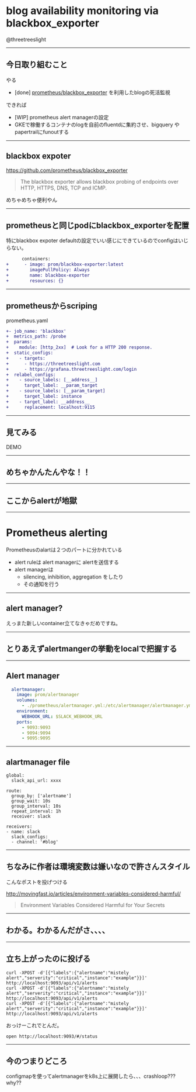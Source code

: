 # blog availability monitoring via blackbox_exporter

@threetreeslight

---

## 今日取り組むこと

やる
- [done] [prometheus/blackbox_exporter](https://github.com/prometheus/blackbox_exporter) を利用したblogの死活監視

できれば
- [WIP] prometheus alert managerの設定
- GKEで稼働するコンテナのlogを自前のfluentdに集約させ、bigquery や papertrailにfunoutする

---

## blackbox expoter

https://github.com/prometheus/blackbox_exporter
> The blackbox exporter allows blackbox probing of endpoints over HTTP, HTTPS, DNS, TCP and ICMP.

めちゃめちゃ便利やん

---

## prometheusと同じpodにblackbox_exporterを配置

特にblackbox expoter defaultの設定でいい感じにできているのでconfigはいじらない。

```diff
      containers:
+      - image: prom/blackbox-exporter:latest
+        imagePullPolicy: Always
+        name: blackbox-exporter
+        resources: {}
```

---

## prometheusからscriping

prometheus.yaml

```diff
+- job_name: 'blackbox'
+  metrics_path: /probe
+  params:
+    module: [http_2xx]  # Look for a HTTP 200 response.
+  static_configs:
+    - targets:
+      - https://threetreeslight.com
+      - https://grafana.threetreeslight.com/login
+  relabel_configs:
+    - source_labels: [__address__]
+      target_label: __param_target
+    - source_labels: [__param_target]
+      target_label: instance
+    - target_label: __address__
+      replacement: localhost:9115
```

---

## 見てみる

DEMO

---

## めちゃかんたんやな！！

---

## ここからalertが地獄

---

# Prometheus alerting

Prometheusのalartは２つのパートに分かれている

- alert ruleは alert managerに alertを送信する
- alert managerは
  - silencing, inhibition, aggregation をしたり
  - その通知を行う

---

## alert manager?

えっまた新しいcontainer立てなきゃだめですね。

---

## とりあえずalertmangerの挙動をlocalで把握する

---

## Alert manager

```yaml
  alertmanager:
    image: prom/alertmanager
    volumes:
      - ./prometheus/alertmanager.yml:/etc/alertmanager/alertmanager.yml
    environment:
      WEBHOOK_URL: $SLACK_WEBHOOK_URL
    ports:
      - 9093:9093
      - 9094:9094
      - 9095:9095
```

---

## alartmanager file

```
global:
  slack_api_url: xxxx

route:
  group_by: ['alertname']
  group_wait: 10s
  group_interval: 10s
  repeat_interval: 1h
  receiver: slack

receivers:
- name: slack
  slack_configs:
  - channel: '#blog'
```

---

## ちなみに作者は環境変数は嫌いなので許さんスタイル

こんなポストを投げつける

http://movingfast.io/articles/environment-variables-considered-harmful/
> Environment Variables Considered Harmful for Your Secrets

---

## わかる。わかるんだがさ、、、、

---

## 立ち上がったのに投げる

```
curl -XPOST -d'[{"labels":{"alertname":"mistely alert","serverity":"critical","instance":"example"}}]' http://localhost:9093/api/v1/alerts
curl -XPOST -d'[{"labels":{"alertname":"mistely alert","serverity":"critical","instance":"example"}}]' http://localhost:9093/api/v1/alerts
curl -XPOST -d'[{"labels":{"alertname":"mistely alert","serverity":"critical","instance":"example"}}]' http://localhost:9093/api/v1/alerts
```

おっけーこれでとんだ。

```
open http://localhost:9093/#/status
```

---

## 今のつまりどころ

configmapを使ってalertmanagerをk8s上に展開したら、、、crashloop???why??


